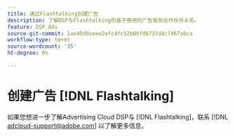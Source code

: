 ```yaml
---
title: 通过Flashtalking创建广告
description: 了解DSP与Flashtalking的基于费用的广告服务合作伙伴关系。
feature: DSP Ads
source-git-commit: 1ae45d0ceee2efc4fc52b86fd6737d4c7467a6ca
workflow-type: tm+mt
source-wordcount: '35'
ht-degree: 0%

---
```


# 创建广告 [!DNL Flashtalking]

如果您想进一步了解Advertising Cloud DSP与 [!DNL Flashtalking]，联系 [!DNL adcloud-support@adobe.com] 以了解更多信息。
